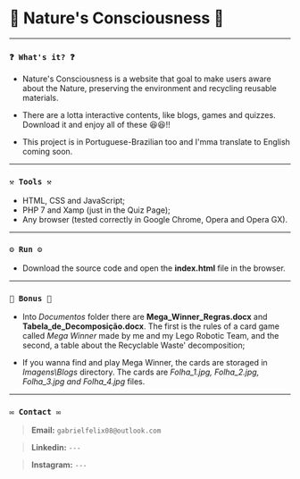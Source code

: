 # 🌟  Nature's Consciousness 🌟

----
### `❓ What's it? ❓`

* Nature's Consciousness is a website that goal to make users aware about the Nature, preserving the environment and recycling reusable materials.

* There are a lotta interactive contents, like blogs, games and quizzes. Download it and enjoy all of these 😆😆!!

* This project is in Portuguese-Brazilian too and I'mma translate to English coming soon.


----
### `⚒️ Tools ⚒️`

* HTML, CSS and JavaScript;
* PHP 7 and Xamp (just in the Quiz Page);
* Any browser (tested correctly in Google Chrome, Opera and Opera GX).

----
### `⚙️ Run ⚙️`

* Download the source code and open the **index.html** file in the browser.

----
### `🎁 Bonus 🎁`

* Into *Documentos* folder there are **Mega_Winner_Regras.docx** and **Tabela_de_Decomposição.docx**. The first is the rules of a card game called *Mega Winner* made by me and my Lego Robotic Team, and the second, a table about the Recyclable Waste' decomposition;

* If you wanna find and play Mega Winner, the cards are storaged in *Imagens\Blogs* directory. The cards are *Folha_1.jpg, Folha_2.jpg, Folha_3.jpg and Folha_4.jpg* files.

----
### `✉️ Contact ✉️`

> **Email:** `gabrielfelix08@outlook.com`

> **Linkedin:** `---`

> **Instagram:** `---`
